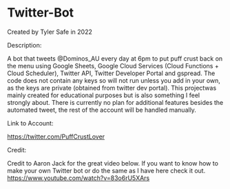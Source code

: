 # Twitter-Bot
Created by Tyler Safe in 2022

Description:

A bot that tweets @Dominos_AU every day at 6pm to put puff crust back on the menu using Google Sheets, Google Cloud Services (Cloud Functions + 
Cloud Scheduler), Twitter API, Twitter Developer Portal and gspread. The code does not contain any keys so will not run unless you add in your 
own, as the keys are private (obtained from twitter dev portal). This projectwas mainly created for educational purposes but is also something 
I feel strongly about. There is currently no plan for additional features besides the automated tweet, the rest of the account will be handled 
manually.

Link to Account:

https://twitter.com/PuffCrustLover

Credit:

Credit to Aaron Jack for the great video below. If you want to know how to make your own Twitter bot or do the same as I have here check it out.
https://www.youtube.com/watch?v=83o6rU5XArs
